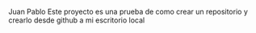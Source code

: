 Juan Pablo
Este proyecto es una prueba de como crear un repositorio y crearlo desde github a mi escritorio local